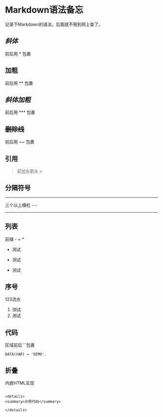 # Markdown语法备忘

记录下Markdown的语法，后面就不用到网上查了。

## *斜体*

前后用 * 包裹

## **加粗**

前后用 ** 包裹

## ***斜体加粗***

前后用 *** 包裹

## ~~删除线~~

前后用 ~~ 包裹

## 引用

> 前加左箭头 >

## 分隔符号

---

三个以上横杠 ---

---

## 列表

前缀 - + *

- 测试

- 测试

- 测试

## 序号

123流水

1. 测试
2. 测试

## 代码

区域前后```包裹

```abap
DATA(VAR) = 'DEMO'.    
```

## 折叠

内嵌HTML实现

```abap

<details>
<summary>示例代码</summary>

</details>

```
